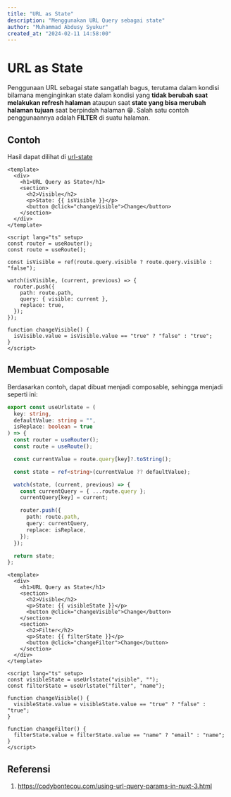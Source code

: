 ```yaml
---
title: "URL as State"
description: "Menggunakan URL Query sebagai state"
author: "Muhammad Abdusy Syukur"
created_at: "2024-02-11 14:58:00"
---
```


# URL as State

Penggunaan URL sebagai state sangatlah bagus, terutama dalam kondisi bilamana menginginkan state dalam kondisi yang **tidak berubah saat melakukan refresh halaman** ataupun saat **state yang bisa merubah halaman tujuan** saat berpindah halaman 😁. Salah satu contoh penggunaannya adalah **FILTER** di suatu halaman.

## Contoh

Hasil dapat dilihat di [url-state](/examples/url-state)

```vue
<template>
  <div>
    <h1>URL Query as State</h1>
    <section>
      <h2>Visible</h2>
      <p>State: {{ isVisible }}</p>
      <button @click="changeVisible">Change</button>
    </section>
  </div>
</template>

<script lang="ts" setup>
const router = useRouter();
const route = useRoute();

const isVisible = ref(route.query.visible ? route.query.visible : "false");

watch(isVisible, (current, previous) => {
  router.push({
    path: route.path,
    query: { visible: current },
    replace: true,
  });
});

function changeVisible() {
  isVisible.value = isVisible.value == "true" ? "false" : "true";
}
</script>
```

## Membuat Composable

Berdasarkan contoh, dapat dibuat menjadi composable, sehingga menjadi seperti ini:

```ts /composables/urlState.ts
export const useUrlstate = (
  key: string,
  defaultValue: string = "",
  isReplace: boolean = true
) => {
  const router = useRouter();
  const route = useRoute();

  const currentValue = route.query[key]?.toString();

  const state = ref<string>(currentValue ?? defaultValue);

  watch(state, (current, previous) => {
    const currentQuery = { ...route.query };
    currentQuery[key] = current;

    router.push({
      path: route.path,
      query: currentQuery,
      replace: isReplace,
    });
  });

  return state;
};
```

```vue
<template>
  <div>
    <h1>URL Query as State</h1>
    <section>
      <h2>Visible</h2>
      <p>State: {{ visibleState }}</p>
      <button @click="changeVisible">Change</button>
    </section>
    <section>
      <h2>Filter</h2>
      <p>State: {{ filterState }}</p>
      <button @click="changeFilter">Change</button>
    </section>
  </div>
</template>

<script lang="ts" setup>
const visibleState = useUrlstate("visible", "");
const filterState = useUrlstate("filter", "name");

function changeVisible() {
  visibleState.value = visibleState.value == "true" ? "false" : "true";
}

function changeFilter() {
  filterState.value = filterState.value == "name" ? "email" : "name";
}
</script>
```

## Referensi

1. https://codybontecou.com/using-url-query-params-in-nuxt-3.html
